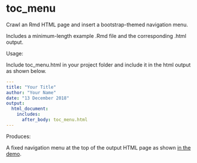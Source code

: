 # toc_menu

Crawl an Rmd HTML page and insert a bootstrap-themed navigation menu.

Includes a minimum-length example .Rmd file and the corresponding .html output.

Usage:

Include toc_menu.html in your project folder and include it in the html output as shown below.

```yaml
---
title: "Your Title"
author: "Your Name"
date: "13 December 2018"
output: 
  html_document:
    includes:
      after_body: toc_menu.html
---
```

Produces:

A fixed navigation menu at the top of the output HTML page as shown [in the demo](https://mjaquiery.github.io/toc_menu/demo).
